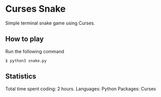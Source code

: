 # Curses Snake

Simple terminal snake game using Curses.

## How to play
Run the following command
```
$ python3 snake.py
```

## Statistics
Total time spent coding: 2 hours.
Languages: Python
Packages: Curses

